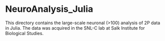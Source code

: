 # NeuroAnalysis_Julia

This directory contains the large-scale neuronal (>100) analysis of 2P data in Julia.
The data was acquired in the SNL-C lab at Salk Institute for Biological Studies.
